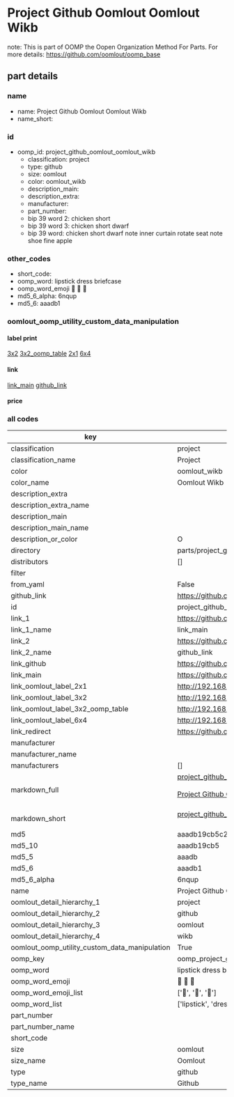 # Project Github Oomlout Oomlout Wikb  

note: This is part of OOMP the Oopen Organization Method For Parts. For more details: https://github.com/oomlout/oomp_base

##  part details





### name
* name: Project Github Oomlout Oomlout Wikb
* name_short: 
### id
* oomp_id: project_github_oomlout_oomlout_wikb
  * classification: project
  * type: github
  * size: oomlout
  * color: oomlout_wikb
  * description_main: 
  * description_extra: 
  * manufacturer: 
  * part_number: 
  * bip 39 word 2: chicken short
  * bip 39 word 3: chicken short dwarf
  * bip 39 word: chicken short dwarf note inner curtain rotate seat note shoe fine apple

### other_codes
* short_code: 
* oomp_word: lipstick dress briefcase
* oomp_word_emoji :lipstick: :dress: :briefcase:
* md5_6_alpha: 6nqup
* md5_6: aaadb1






### oomlout_oomp_utility_custom_data_manipulation
#### label print
[3x2](http://192.168.1.245:1112/?label=oomp%206nqup)
[3x2_oomp_table](http://192.168.1.107:1112/?label=oomp%206nqup)
[2x1](http://192.168.1.242:1112/?label=oomp%206nqup)
[6x4](http://192.168.1.55:1112/?label=oomp%206nqup)    

#### link

[link_main](https://github.com/oomlout/oomlout_oomp_current_version_messy/tree/main/parts/project_github_oomlout_oomlout_wikb) [github_link](https://github.com/oomlout/oomlout_oomp_part_src/tree/main/parts/project_github_oomlout_oomlout_wikb)                             

#### price







### all codes 
| key | value |  
| --- | --- |  
| classification | project |  
| classification_name | Project |  
| color | oomlout_wikb |  
| color_name | Oomlout Wikb |  
| description_extra |  |  
| description_extra_name |  |  
| description_main |  |  
| description_main_name |  |  
| description_or_color | O  |  
| directory | parts/project_github_oomlout_oomlout_wikb |  
| distributors | [] |  
| filter |  |  
| from_yaml | False |  
| github_link | https://github.com/oomlout/oomlout_oomp_part_src/tree/main/parts/project_github_oomlout_oomlout_wikb |  
| id | project_github_oomlout_oomlout_wikb |  
| link_1 | https://github.com/oomlout/oomlout_oomp_current_version_messy/tree/main/parts/project_github_oomlout_oomlout_wikb |  
| link_1_name | link_main |  
| link_2 | https://github.com/oomlout/oomlout_oomp_part_src/tree/main/parts/project_github_oomlout_oomlout_wikb |  
| link_2_name | github_link |  
| link_github | https://github.com/oomlout/oomlout-WIKB |  
| link_main | https://github.com/oomlout/oomlout_oomp_current_version_messy/tree/main/parts/project_github_oomlout_oomlout_wikb |  
| link_oomlout_label_2x1 | http://192.168.1.242:1112/?label=oomp%206nqup |  
| link_oomlout_label_3x2 | http://192.168.1.245:1112/?label=oomp%206nqup |  
| link_oomlout_label_3x2_oomp_table | http://192.168.1.107:1112/?label=oomp%206nqup |  
| link_oomlout_label_6x4 | http://192.168.1.55:1112/?label=oomp%206nqup |  
| link_redirect | https://github.com/oomlout/oomlout-WIKB |  
| manufacturer |  |  
| manufacturer_name |  |  
| manufacturers | [] |  
| markdown_full | [project_github_oomlout_oomlout_wikb](https://github.com/oomlout/oomlout_oomp_current_version_messy/tree/main/parts/project_github_oomlout_oomlout_wikb)<br>[](https://github.com/oomlout/oomlout_oomp_current_version_messy/tree/main/parts/project_github_oomlout_oomlout_wikb)<br>[Project Github Oomlout Oomlout Wikb](https://github.com/oomlout/oomlout_oomp_current_version_messy/tree/main/parts/project_github_oomlout_oomlout_wikb)<br><br> |  
| markdown_short | [project_github_oomlout_oomlout_wikb](https://github.com/oomlout/oomlout_oomp_current_version_messy/tree/main/parts/project_github_oomlout_oomlout_wikb)<br><br> |  
| md5 | aaadb19cb5c25784d8ba396a8971b13d |  
| md5_10 | aaadb19cb5 |  
| md5_5 | aaadb |  
| md5_6 | aaadb1 |  
| md5_6_alpha | 6nqup |  
| name | Project Github Oomlout Oomlout Wikb |  
| oomlout_detail_hierarchy_1 | project |  
| oomlout_detail_hierarchy_2 | github |  
| oomlout_detail_hierarchy_3 | oomlout |  
| oomlout_detail_hierarchy_4 | wikb |  
| oomlout_oomp_utility_custom_data_manipulation | True |  
| oomp_key | oomp_project_github_oomlout_oomlout_wikb |  
| oomp_word | lipstick dress briefcase |  
| oomp_word_emoji | :lipstick: :dress: :briefcase: |  
| oomp_word_emoji_list | [':lipstick:', ':dress:', ':briefcase:'] |  
| oomp_word_list | ['lipstick', 'dress', 'briefcase'] |  
| part_number |  |  
| part_number_name |  |  
| short_code |  |  
| size | oomlout |  
| size_name | Oomlout |  
| type | github |  
| type_name | Github |  
